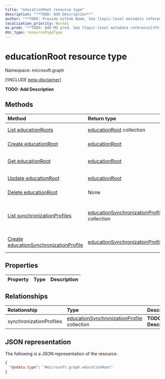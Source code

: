 ```yaml
---
title: "educationRoot resource type"
description: "**TODO: Add Description**"
author: "**TODO: Provide Github Name. See [topic-level metadata reference](https://msgo.azurewebsites.net/add/document/guidelines/metadata.html#topic-level-metadata)**"
localization_priority: Normal
ms.prod: "**TODO: Add MS prod. See [topic-level metadata reference](https://msgo.azurewebsites.net/add/document/guidelines/metadata.html#topic-level-metadata)**"
doc_type: resourcePageType
---
```


# educationRoot resource type

Namespace: microsoft.graph

[!INCLUDE [beta-disclaimer](../../includes/beta-disclaimer.md)]

**TODO: Add Description**

## Methods
|Method|Return type|Description|
|:---|:---|:---|
|[List educationRoots](../api/educationroot-list.md)|[educationRoot](../resources/educationroot.md) collection|Get a list of the [educationRoot](../resources/educationroot.md) objects and their properties.|
|[Create educationRoot](../api/educationroot-create.md)|[educationRoot](../resources/educationroot.md)|Create a new [educationRoot](../resources/educationroot.md) object.|
|[Get educationRoot](../api/educationroot-get.md)|[educationRoot](../resources/educationroot.md)|Read the properties and relationships of an [educationRoot](../resources/educationroot.md) object.|
|[Update educationRoot](../api/educationroot-update.md)|[educationRoot](../resources/educationroot.md)|Update the properties of an [educationRoot](../resources/educationroot.md) object.|
|[Delete educationRoot](../api/educationroot-delete.md)|None|Deletes an [educationRoot](../resources/educationroot.md) object.|
|[List synchronizationProfiles](../api/educationroot-list-synchronizationprofiles.md)|[educationSynchronizationProfile](../resources/educationsynchronizationprofile.md) collection|Get the educationSynchronizationProfile resources from the synchronizationProfiles navigation property.|
|[Create educationSynchronizationProfile](../api/educationroot-post-synchronizationprofiles.md)|[educationSynchronizationProfile](../resources/educationsynchronizationprofile.md)|Create a new educationSynchronizationProfile object.|

## Properties
|Property|Type|Description|
|:---|:---|:---|

## Relationships
|Relationship|Type|Description|
|:---|:---|:---|
|synchronizationProfiles|[educationSynchronizationProfile](../resources/educationsynchronizationprofile.md) collection|**TODO: Add Description**|

## JSON representation
The following is a JSON representation of the resource.
<!-- {
  "blockType": "resource",
  "keyProperty": "id",
  "@odata.type": "microsoft.graph.educationRoot",
  "openType": false
}
-->
``` json
{
  "@odata.type": "#microsoft.graph.educationRoot"
}
```

